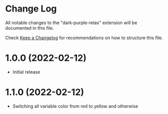 # Change Log

All notable changes to the "dark-purple-relax" extension will be documented in this file.

Check [Keep a Changelog](http://keepachangelog.com/) for recommendations on how to structure this file.

# 1.0.0 (2022-02-12)

- Initial release

# 1.1.0 (2022-02-12)

- Switching all variable color from red to yellow and otherwise
